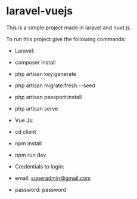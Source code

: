 # laravel-vuejs
This is a simple project made in laravel and nuxt js.

To run this project give the following commands:

- Laravel:

- composer install
- php artisan key:generate
- php artisan migrate:fresh --seed
- php artisan passport:install
- php artisan serve

- Vue Js:

- cd client
- npm install
- npm run dev

- Credentials to login:
- email:        superadmin@gmail.com
- password:     password
